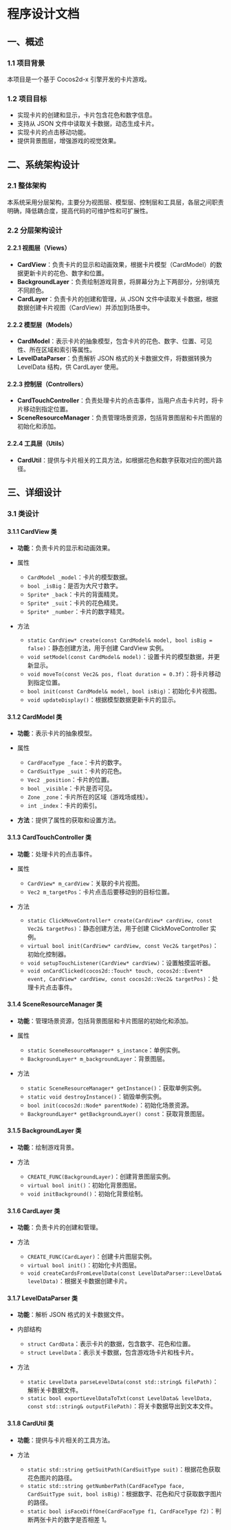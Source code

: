 # 程序设计文档

## 一、概述

### 1.1 项目背景

本项目是一个基于 Cocos2d-x 引擎开发的卡片游戏。

### 1.2 项目目标

- 实现卡片的创建和显示，卡片包含花色和数字信息。
- 支持从 JSON 文件中读取关卡数据，动态生成卡片。
- 实现卡片的点击移动功能。
- 提供背景图层，增强游戏的视觉效果。

## 二、系统架构设计

### 2.1 整体架构

本系统采用分层架构，主要分为视图层、模型层、控制层和工具层，各层之间职责明确，降低耦合度，提高代码的可维护性和可扩展性。

### 2.2 分层架构设计

#### 2.2.1 视图层（Views）

- **CardView**：负责卡片的显示和动画效果，根据卡片模型（CardModel）的数据更新卡片的花色、数字和位置。
- **BackgroundLayer**：负责绘制游戏背景，将屏幕分为上下两部分，分别填充不同颜色。
- **CardLayer**：负责卡片的创建和管理，从 JSON 文件中读取关卡数据，根据数据创建卡片视图（CardView）并添加到场景中。

#### 2.2.2 模型层（Models）

- **CardModel**：表示卡片的抽象模型，包含卡片的花色、数字、位置、可见性、所在区域和索引等属性。
- **LevelDataParser**：负责解析 JSON 格式的关卡数据文件，将数据转换为 LevelData 结构，供 CardLayer 使用。

#### 2.2.3 控制层（Controllers）

- **CardTouchController**：负责处理卡片的点击事件，当用户点击卡片时，将卡片移动到指定位置。
- **SceneResourceManager**：负责管理场景资源，包括背景图层和卡片图层的初始化和添加。

#### 2.2.4 工具层（Utils）

- **CardUtil**：提供与卡片相关的工具方法，如根据花色和数字获取对应的图片路径。

## 三、详细设计

### 3.1 类设计

#### 3.1.1 CardView 类

- **功能**：负责卡片的显示和动画效果。

- 属性


  - `CardModel _model`：卡片的模型数据。
  - `bool _isBig`：是否为大尺寸数字。
  - `Sprite* _back`：卡片的背面精灵。
  - `Sprite* _suit`：卡片的花色精灵。
  - `Sprite* _number`：卡片的数字精灵。

- 方法


  - `static CardView* create(const CardModel& model, bool isBig = false)`：静态创建方法，用于创建 CardView 实例。
  - `void setModel(const CardModel& model)`：设置卡片的模型数据，并更新显示。
  - `void moveTo(const Vec2& pos, float duration = 0.3f)`：将卡片移动到指定位置。
  - `bool init(const CardModel& model, bool isBig)`：初始化卡片视图。
  - `void updateDisplay()`：根据模型数据更新卡片的显示。

#### 3.1.2 CardModel 类

- **功能**：表示卡片的抽象模型。

- 属性


  - `CardFaceType _face`：卡片的数字。
  - `CardSuitType _suit`：卡片的花色。
  - `Vec2 _position`：卡片的位置。
  - `bool _visible`：卡片是否可见。
  - `Zone _zone`：卡片所在的区域（游戏场或栈）。
  - `int _index`：卡片的索引。

- **方法**：提供了属性的获取和设置方法。

#### 3.1.3 CardTouchController 类

- **功能**：处理卡片的点击事件。

- 属性


  - `CardView* m_cardView`：关联的卡片视图。
  - `Vec2 m_targetPos`：卡片点击后要移动到的目标位置。

- 方法


  - `static ClickMoveController* create(CardView* cardView, const Vec2& targetPos)`：静态创建方法，用于创建 ClickMoveController 实例。
  - `virtual bool init(CardView* cardView, const Vec2& targetPos)`：初始化控制器。
  - `void setupTouchListener(CardView* cardView)`：设置触摸监听器。
  - `void onCardClicked(cocos2d::Touch* touch, cocos2d::Event* event, CardView* cardView, const cocos2d::Vec2& targetPos)`：处理卡片点击事件。

#### 3.1.4 SceneResourceManager 类

- **功能**：管理场景资源，包括背景图层和卡片图层的初始化和添加。

- 属性


  - `static SceneResourceManager* s_instance`：单例实例。
  - `BackgroundLayer* m_backgroundLayer`：背景图层。

- 方法


  - `static SceneResourceManager* getInstance()`：获取单例实例。
  - `static void destroyInstance()`：销毁单例实例。
  - `bool init(cocos2d::Node* parentNode)`：初始化场景资源。
  - `BackgroundLayer* getBackgroundLayer() const`：获取背景图层。

#### 3.1.5 BackgroundLayer 类

- **功能**：绘制游戏背景。

- 方法


  - `CREATE_FUNC(BackgroundLayer)`：创建背景图层实例。
  - `virtual bool init()`：初始化背景图层。
  - `void initBackground()`：初始化背景绘制。

#### 3.1.6 CardLayer 类

- **功能**：负责卡片的创建和管理。

- 方法


  - `CREATE_FUNC(CardLayer)`：创建卡片图层实例。
  - `virtual bool init()`：初始化卡片图层。
  - `void createCardsFromLevelData(const LevelDataParser::LevelData& levelData)`：根据关卡数据创建卡片。

#### 3.1.7 LevelDataParser 类

- **功能**：解析 JSON 格式的关卡数据文件。

- 内部结构


  - `struct CardData`：表示卡片的数据，包含数字、花色和位置。
  - `struct LevelData`：表示关卡数据，包含游戏场卡片和栈卡片。

- 方法


  - `static LevelData parseLevelData(const std::string& filePath)`：解析关卡数据文件。
  - `static bool exportLevelDataToTxt(const LevelData& levelData, const std::string& outputFilePath)`：将关卡数据导出到文本文件。

#### 3.1.8 CardUtil 类

- **功能**：提供与卡片相关的工具方法。

- 方法


  - `static std::string getSuitPath(CardSuitType suit)`：根据花色获取花色图片的路径。
  - `static std::string getNumberPath(CardFaceType face, CardSuitType suit, bool isBig)`：根据数字、花色和尺寸获取数字图片的路径。
  - `static bool isFaceDiffOne(CardFaceType f1, CardFaceType f2)`：判断两张卡片的数字是否相差 1。

